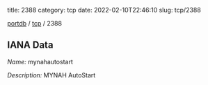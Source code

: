 title: 2388
category: tcp
date: 2022-02-10T22:46:10
slug: tcp/2388

[portdb](/) / [tcp](/category/tcp.html) / 2388


## IANA Data

_Name:_ mynahautostart

_Description:_ MYNAH AutoStart

